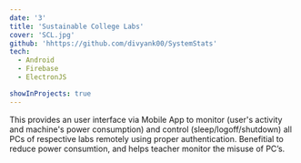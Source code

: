 ```yaml
---
date: '3'
title: 'Sustainable College Labs'
cover: 'SCL.jpg'
github: 'hhttps://github.com/divyank00/SystemStats'
tech:
  - Android
  - Firebase
  - ElectronJS

showInProjects: true
---
```


This provides an user interface via Mobile App to monitor (user's activity and machine's power consumption) and
control (sleep/logoff/shutdown) all PCs of respective labs remotely using proper authentication.
Benefitial to reduce power consumtion, and helps teacher monitor the misuse of PC’s.
